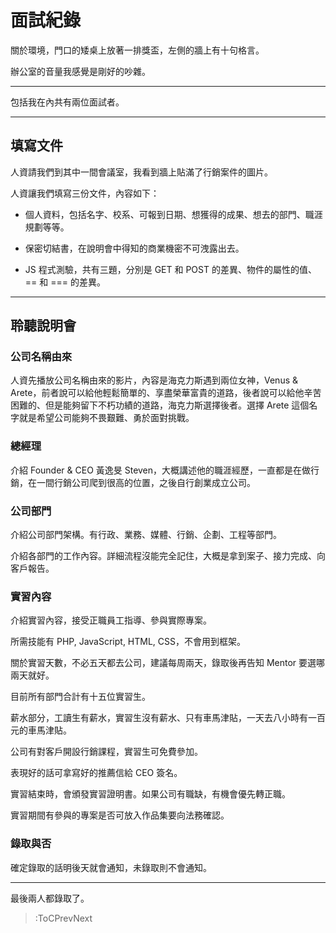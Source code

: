 # 面試紀錄

關於環境，門口的矮桌上放著一排獎盃，左側的牆上有十句格言。

辦公室的音量我感覺是剛好的吵雜。


---

包括我在內共有兩位面試者。

---

## 填寫文件

人資請我們到其中一間會議室，我看到牆上貼滿了行銷案件的圖片。

人資讓我們填寫三份文件，內容如下：

* 個人資料，包括名字、校系、可報到日期、想獲得的成果、想去的部門、職涯規劃等等。

* 保密切結書，在說明會中得知的商業機密不可洩露出去。

* JS 程式測驗，共有三題，分別是 GET 和 POST 的差異、物件的屬性的值、== 和 === 的差異。

---

## 聆聽說明會

### 公司名稱由來

人資先播放公司名稱由來的影片，內容是海克力斯遇到兩位女神，Venus & Arete，前者說可以給他輕鬆簡單的、享盡榮華富貴的道路，後者說可以給他辛苦困難的、但是能夠留下不朽功績的道路，海克力斯選擇後者。選擇 Arete 這個名字就是希望公司能夠不畏艱難、勇於面對挑戰。

### 總經理

介紹 Founder & CEO 黃逸旻 Steven，大概講述他的職涯經歷，一直都是在做行銷，在一間行銷公司爬到很高的位置，之後自行創業成立公司。

### 公司部門

介紹公司部門架構。有行政、業務、媒體、行銷、企劃、工程等部門。

介紹各部門的工作內容。詳細流程沒能完全記住，大概是拿到案子、接力完成、向客戶報告。

### 實習內容

介紹實習內容，接受正職員工指導、參與實際專案。

所需技能有 PHP, JavaScript, HTML, CSS，不會用到框架。

關於實習天數，不必五天都去公司，建議每周兩天，錄取後再告知 Mentor 要選哪兩天就好。

目前所有部門合計有十五位實習生。

薪水部分，工讀生有薪水，實習生沒有薪水、只有車馬津貼，一天去八小時有一百元的車馬津貼。

公司有對客戶開設行銷課程，實習生可免費參加。

表現好的話可拿寫好的推薦信給 CEO 簽名。

實習結束時，會頒發實習證明書。如果公司有職缺，有機會優先轉正職。

實習期間有參與的專案是否可放入作品集要向法務確認。

### 錄取與否

確定錄取的話明後天就會通知，未錄取則不會通知。

---

最後兩人都錄取了。

> :ToCPrevNext